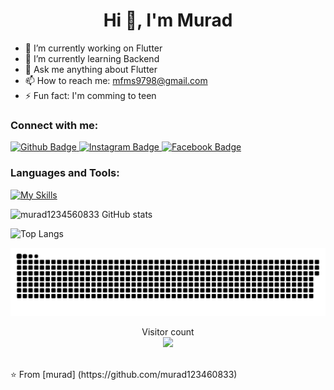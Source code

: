  <h1 align="center">Hi 👋, I'm Murad </h1>

- 🔭 I’m currently working on Flutter
- 🌱 I’m currently learning Backend
- 💬 Ask me anything about Flutter 
- 📫 How to reach me: mfms9798@gmail.com
- ⚡ Fun fact: I'm comming to teen
  
### Connect with me:
<div id="badges">
  <a href="https://github.com/murad123460833">
    <img src="https://img.shields.io/badge/Github-white?style=for-the-badge&logo=Github&logoColor=black" alt="Github Badge"/>
  </a>
   <a href="https://www.instagram.com/_motasim___?igsh=cGMxeXUwaXNneTIz">
    <img src="https://img.shields.io/badge/Instagram-purple?style=for-the-badge&logo=instagram&logoColor=white" alt="Instagram Badge"/>
  </a>
    <a href="https://www.facebook.com/profile.php?id=100061346928340&mibextid=ZbWKwL">
    <img src="https://img.shields.io/badge/Facebook-blue?style=for-the-badge&logo=facebook&logoColor=white" alt="Facebook Badge"/>
    </a>
</div>

### Languages and Tools:
[![My Skills](https://skillicons.dev/icons?i=flutter,dart,firebase,github,git,postman,nodejs,mongodb,c,java&perline=5)](https://skillicons.dev)

![murad1234560833 GitHub stats](https://github-readme-stats.vercel.app/api?username=murad123460833&show_icons=true&theme=dark)

![Top Langs](https://github-readme-stats.vercel.app/api/top-langs/?username=murad123460833&theme=dark)

<a href=#><img src="contributions.svg"></a>

<p align="center">
  Visitor count<br>
  <img src="https://profile-counter.glitch.me/_blocage/count.svg" />
</p>
<br>
⭐️ From [murad] (https://github.com/murad123460833)

